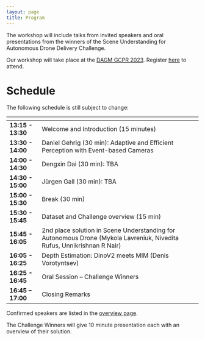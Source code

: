 ```yaml
---
layout: page
title: Program
---
```


The workshop will include talks from invited speakers and oral presentations from the winners of the Scene Understanding for Autonomous Drone Delivery Challenge.

Our workshop will take place at the [DAGM GCPR 2023](https://www.dagm-gcpr.de/year/2023). Register [here](https://www.dagm-gcpr.de/year/2023/registration) to attend.

# Schedule

The following schedule is still subject to change:

| <!-- -->    | <!-- -->    |
|-------------|-------------|
| **13:15 - 13:30**	| Welcome and Introduction (15 minutes) |
| **13:30 - 14:00**	|	Daniel Gehrig (30 min): Adaptive and Efficient Perception with Event-based Cameras |
| **14:00 - 14:30**	|	Dengxin Dai (30 min): TBA |
| **14:30 - 15:00**	|	Jürgen Gall (30 min): TBA |
| **15:00 - 15:30**	|	Break (30 min) |
| **15:30 - 15:45**	|	Dataset and Challenge overview (15 min) |
| **15:45 - 16:05** |   2nd place solution in Scene Understanding for Autonomous Drone (Mykola Lavreniuk, Nivedita Rufus, Unnikrishnan R Nair) |
| **16:05 - 16:25**	|	Depth Estimation: DinoV2 meets MIM (Denis Vorotyntsev) |
| **16:25 - 16:45**	|	Oral Session – Challenge Winners |
| **16:45 – 17:00**	|	Closing Remarks |

Confirmed speakers are listed in the [overview page](index.html).

The Challenge Winners will give 10 minute presentation each with an overview of their solution.